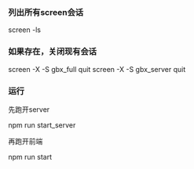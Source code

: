 ### 列出所有screen会话
screen -ls

### 如果存在，关闭现有会话
screen -X -S gbx_full quit
screen -X -S gbx_server quit

### 运行
先跑开server

npm run start_server

再跑开前端

npm run start
